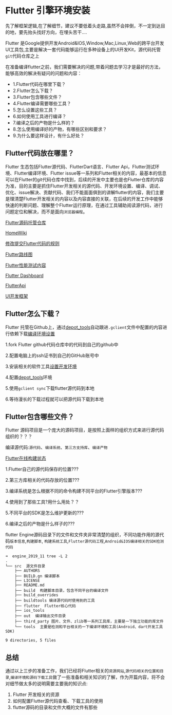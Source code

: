 # Flutter 引擎环境安装

先了解框架逻辑,在了解细节，建议不要低着头走路,虽然不会摔倒，不一定到达目的地，要先抬头找好方向，在埋头苦干....

Flutter 是Google提供开发Android&IOS,Window,Mac,Linux,Web的跨平台开发UI工具包,主要是解决一套代码能够运行在多种设备上的UI开发Kit，源代码托管`git`代码仓库之上

在准备编译flutter之前，我们需要解决的问题,带着问题去学习才是最好的方法，能够高效的解决有疑问的问题和内容：


* 1.Flutter代码在哪里下载？
* 2.Flutter怎么下载？
* 3.Flutter包含哪些文件？
* 4.Flutter编译需要哪些工具？
* 5.怎么设置这些工具？
* 6.如何使用工具进行编译？
* 7.编译之后的产物是什么样的？
* 8.怎么使用编译好的产物，有哪些区别和要求？
* 9.为什么要这样设计，有什么好处？

## Flutter代码放在哪里？

Flutter 生态包括Flutter源代码、FlutterDart语言、Flutter Api，Flutter测试环境、Flutter编译环境、Flutter issue等一系列和Flutter相关的内容，最基本的信息可以在Flutter的git代码仓库中找到，后续的开发中主要也是也Flutter仓库的内容为准，目的主要是抓住Flutter开发相关的源代码、开发环境设置、编译、调试、优化、issue解决、贡献代码、我们不能面面俱到的讲解flutter的内容，我们主要是理清楚Flutter开发相关的内容以及内容直接的关联，在后续的开发工作中能够快速的判断问题、理解整个Flutter运行原理，在通过工具辅助阅读源代码，进行问题定位和解决，而不是面向`浏览器编程`。


[Flutter源码托管仓库](https://github.com/flutter/flutter/)

[HomeWiki](https://github.com/flutter/flutter/wiki)

[修改提交Flutter代码的规则](https://github.com/flutter/flutter/blob/master/CONTRIBUTING.md)

[Flutter路线图](https://github.com/flutter/flutter/wiki/Roadmap)

[Flutter性能测试内容](https://github.com/flutter/flutter/tree/master/dev/devicelab)

[Flutter Dashboard](https://flutter-dashboard.appspot.com/)

[FlutterApi](https://api.flutter.dev/)

[UI开发框架](https://flutter.dev/)

## Flutter怎么下载？

Flutter 托管在Github上，通过[depot_tools](http://commondatastorage.googleapis.com/chrome-infra-docs/flat/depot_tools/docs/html/depot_tools_tutorial.html#_setting_up)自动跟进`.gclient`文件中配置的内容进行依赖下载[编译环境设置](https://github.com/flutter/flutter/wiki/Setting-up-the-Engine-development-environment)

1.fork Flutter github代码仓库中的代码到自己的github中

2.配置电脑上的ssh证书到自己的GitHub账号中

3.安装相关的软件工具[设置开发环境](https://github.com/flutter/flutter/wiki/Setting-up-the-Engine-development-environment)

4.配置[depot_tools](http://commondatastorage.googleapis.com/chrome-infra-docs/flat/depot_tools/docs/html/depot_tools_tutorial.html#_setting_up)环境

5.使用`gclient sync`下载flutter源代码到本地

6.等待漫长的下载过程就可以把源代码下载到本地

## Flutter包含哪些文件？

Flutter 源码项目是一个庞大的源码项目，是按照上面样的组织方式来进行源代码组织的？？？

编译源代码:`源代码`、`编译系统`、`第三方支持库`、`编译产物`

[Flutter在线构建状态](https://cirrus-ci.com/github/flutter/engine)

1.Flutter自己的源代码保存的位置???

2.第三方库相关的代码存放的位置???

3.编译系统是怎么根据不同的命令构建不同平台的Flutter引擎版本???

4.使用到了那些工具?用什么用处？？

5.不同平台的SDK是怎么维护更新的???

6.编译之后的产物是什么样子的???

flutter Engine源码目录下的文件和文件夹非常清楚的组织，不同功能作用的源代码`版本信息`,`构建脚本`, `构建系统工具`,`Flutter源代码工程`,`Android&IOS编译相关的SDK检测代码`

    ➜  engine_2019_11 tree -L 2
    .
    └── src  源文件目录
        ├── AUTHORS
        ├── BUILD.gn 编译脚本
        ├── LICENSE
        ├── README.md
        ├── build  构建脚本目录，包含不同平台的编译文件
        ├── build_overrides
        ├── buildtools 编译源代码时使用到的工具
        ├── flutter  Flutter核心代码
        ├── ios_tools
        ├── out  编译输出文件目录
        ├── third_party 图片、文件、zlib等一系列工具库，主要是一下独立功能的库文件
        └── tools  主要是检测和平台相关的一下编译环境和工具(Android、dart开发工具SDK)

    9 directories, 5 files

## 总结

通过以上三步的准备工作，我们已经将Flutter相关的`资源网站`,`源代码相关的位置和目录`,`编译环境和源码下载工具`做了一些准备和相关知识的了解，作为开篇内容，将不会对细节做太多的说明需要主要我的知识点:

1. Flutter 开发相关的资源
2. 如何配置Flutter源代码查看、下载工具的使用
3. flutter源码的目录和文件大概的文件有那些
